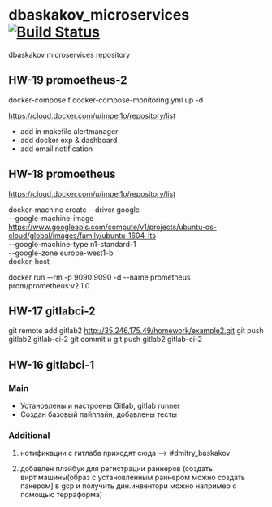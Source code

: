 # dbaskakov_microservices[![Build Status](https://travis-ci.com/Otus-DevOps-2018-09/dbaskakov_microservices.svg?branch=master)](https://travis-ci.com/Otus-DevOps-2018-09/dbaskakov_microservices)
dbaskakov microservices repository

## HW-19 promoetheus-2

docker-compose f docker-compose-monitoring.yml up -d

https://cloud.docker.com/u/impel1o/repository/list

- add in makefile alertmanager
- add docker exp & dashboard
- add email notification

## HW-18 promoetheus

https://cloud.docker.com/u/impel1o/repository/list

docker-machine create --driver google \
 --google-machine-image https://www.googleapis.com/compute/v1/projects/ubuntu-os-cloud/global/images/family/ubuntu-1604-lts \
 --google-machine-type n1-standard-1 \
 --google-zone europe-west1-b \
 docker-host 

 docker run --rm -p 9090:9090 -d --name prometheus prom/prometheus:v2.1.0 

 ## HW-17 gitlabci-2

git remote add gitlab2 http://35.246.175.49/homework/example2.git
git push gitlab2 gitlab-ci-2
git commit и git push gitlab2 gitlab-ci-2

## HW-16 gitlabci-1

### Main
- Установлены и настроены Gitlab, gitlab runner
- Создан базовый пайплайн, добавлены тесты

### Additional
1. нотификации с гитлаба приходят сюда --> #dmitry_baskakov

2. добавлен плэйбук для регистрации раннеров (создать вирт.машины(образ с установленным раннером можно создать пакером] в gcp и получить дин.инвентори можно например с помощью терраформа)
